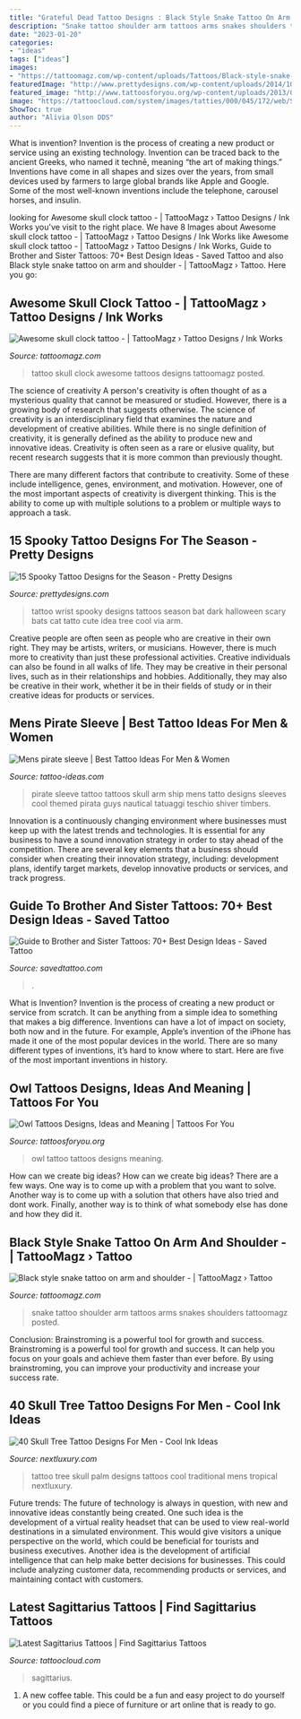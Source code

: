 ```yaml
---
title: "Grateful Dead Tattoo Designs : Black Style Snake Tattoo On Arm And Shoulder -"
description: "Snake tattoo shoulder arm tattoos arms snakes shoulders tattoomagz posted"
date: "2023-01-20"
categories:
- "ideas"
tags: ["ideas"]
images:
- "https://tattoomagz.com/wp-content/uploads/Tattoos/Black-style-snake-tattoo-on-arm-and-shoulder-601x900.jpg"
featuredImage: "http://www.prettydesigns.com/wp-content/uploads/2014/10/Wrist-Tattoo.jpg"
featured_image: "http://www.tattoosforyou.org/wp-content/uploads/2013/09/Owl-Tattoo-Design-768x1024.jpg"
image: "https://tattoocloud.com/system/images/tatties/000/045/172/web/Sagittarius3-jpg.jpg?1435006138"
ShowToc: true
author: "Alivia Olson DDS"
---
```



What is invention?
Invention is the process of creating a new product or service using an existing technology. Invention can be traced back to the ancient Greeks, who named it technē, meaning “the art of making things.” Inventions have come in all shapes and sizes over the years, from small devices used by farmers to large global brands like Apple and Google. Some of the most well-known inventions include the telephone, carousel horses, and insulin.

	

		
looking for Awesome skull clock tattoo - | TattooMagz › Tattoo Designs / Ink Works you've visit to the right place. We have 8 Images about Awesome skull clock tattoo - | TattooMagz › Tattoo Designs / Ink Works like Awesome skull clock tattoo - | TattooMagz › Tattoo Designs / Ink Works, Guide to Brother and Sister Tattoos: 70+ Best Design Ideas - Saved Tattoo and also Black style snake tattoo on arm and shoulder - | TattooMagz › Tattoo. Here you go:
		
    
## Awesome Skull Clock Tattoo - | TattooMagz › Tattoo Designs / Ink Works

<img loading=lazy src="https://tattoomagz.com/wp-content/uploads/Awesome-skull-clock-tattoo-674x900.jpg" onerror="this.onerror=null;this.src='https://tse4.mm.bing.net/th?id=OIP.BtUSLreiKtezlraARzhrTgHaJ4&amp;pid=15.1';" alt="Awesome skull clock tattoo - | TattooMagz › Tattoo Designs / Ink Works">

_Source: tattoomagz.com_

>tattoo skull clock awesome tattoos designs tattoomagz posted. 

	

The science of creativity
A person's creativity is often thought of as a mysterious quality that cannot be measured or studied. However, there is a growing body of research that suggests otherwise. The science of creativity is an interdisciplinary field that examines the nature and development of creative abilities.
While there is no single definition of creativity, it is generally defined as the ability to produce new and innovative ideas. Creativity is often seen as a rare or elusive quality, but recent research suggests that it is more common than previously thought.

There are many different factors that contribute to creativity. Some of these include intelligence, genes, environment, and motivation. However, one of the most important aspects of creativity is divergent thinking. This is the ability to come up with multiple solutions to a problem or multiple ways to approach a task.

    
## 15 Spooky Tattoo Designs For The Season - Pretty Designs

<img loading=lazy src="http://www.prettydesigns.com/wp-content/uploads/2014/10/Wrist-Tattoo.jpg" onerror="this.onerror=null;this.src='https://tse3.mm.bing.net/th?id=OIP.jDLoEO6Eg5TjDzp7Goqw5QHaLH&amp;pid=15.1';" alt="15 Spooky Tattoo Designs for the Season - Pretty Designs">

_Source: prettydesigns.com_

>tattoo wrist spooky designs tattoos season bat dark halloween scary bats cat tatto cute idea tree cool via arm. 

	

Creative people are often seen as people who are creative in their own right. They may be artists, writers, or musicians. However, there is much more to creativity than just these professional activities. Creative individuals can also be found in all walks of life. They may be creative in their personal lives, such as in their relationships and hobbies. Additionally, they may also be creative in their work, whether it be in their fields of study or in their creative ideas for products or services.

    
## Mens Pirate Sleeve | Best Tattoo Ideas For Men &amp; Women

<img loading=lazy src="https://tattoo-ideas.com/wp-content/uploads/2018/05/pirate-sleeve-tattoo-768x960.jpg" onerror="this.onerror=null;this.src='https://tse3.mm.bing.net/th?id=OIP.DY2Ib2FcaxYVcX5M9NLqJQHaJQ&amp;pid=15.1';" alt="Mens pirate sleeve | Best Tattoo Ideas For Men &amp; Women">

_Source: tattoo-ideas.com_

>pirate sleeve tattoo tattoos skull arm ship mens tatto designs sleeves cool themed pirata guys nautical tatuaggi teschio shiver timbers. 

	

Innovation is a continuously changing environment where businesses must keep up with the latest trends and technologies. It is essential for any business to have a sound innovation strategy in order to stay ahead of the competition. There are several key elements that a business should consider when creating their innovation strategy, including: development plans, identify target markets, develop innovative products or services, and track progress.

    
## Guide To Brother And Sister Tattoos: 70+ Best Design Ideas - Saved Tattoo

<img loading=lazy src="https://www.savedtattoo.com/wp-content/uploads/2021/06/Cartoon-Tattoos-2.jpg" onerror="this.onerror=null;this.src='https://tse1.mm.bing.net/th?id=OIP.gy5718IoLbEFnCjqYalLnQHaHa&amp;pid=15.1';" alt="Guide to Brother and Sister Tattoos: 70+ Best Design Ideas - Saved Tattoo">

_Source: savedtattoo.com_

>. 

	

What is Invention?
Invention is the process of creating a new product or service from scratch. It can be anything from a simple idea to something that makes a big difference. Inventions can have a lot of impact on society, both now and in the future. For example, Apple’s invention of the iPhone has made it one of the most popular devices in the world. There are so many different types of inventions, it’s hard to know where to start. Here are five of the most important inventions in history.

    
## Owl Tattoos Designs, Ideas And Meaning | Tattoos For You

<img loading=lazy src="http://www.tattoosforyou.org/wp-content/uploads/2013/09/Owl-Tattoo-Design-768x1024.jpg" onerror="this.onerror=null;this.src='https://tse4.mm.bing.net/th?id=OIP.sacIvdH97IWTUZBYEcjRbgHaJ4&amp;pid=15.1';" alt="Owl Tattoos Designs, Ideas and Meaning | Tattoos For You">

_Source: tattoosforyou.org_

>owl tattoo tattoos designs meaning. 

	

How can we create big ideas?
How can we create big ideas? There are a few ways. One way is to come up with a problem that you want to solve. Another way is to come up with a solution that others have also tried and dont work. Finally, another way is to think of what somebody else has done and how they did it.

    
## Black Style Snake Tattoo On Arm And Shoulder - | TattooMagz › Tattoo

<img loading=lazy src="https://tattoomagz.com/wp-content/uploads/Tattoos/Black-style-snake-tattoo-on-arm-and-shoulder-601x900.jpg" onerror="this.onerror=null;this.src='https://tse4.mm.bing.net/th?id=OIP.LsHPBona-i94EisDmIAORgHaLF&amp;pid=15.1';" alt="Black style snake tattoo on arm and shoulder - | TattooMagz › Tattoo">

_Source: tattoomagz.com_

>snake tattoo shoulder arm tattoos arms snakes shoulders tattoomagz posted. 

	

Conclusion: Brainstroming is a powerful tool for growth and success.
Brainstroming is a powerful tool for growth and success. It can help you focus on your goals and achieve them faster than ever before. By using brainstroming, you can improve your productivity and increase your success rate.

    
## 40 Skull Tree Tattoo Designs For Men - Cool Ink Ideas

<img loading=lazy src="http://nextluxury.com/wp-content/uploads/cool-male-traditional-old-school-skull-tree-tattoo-designs.jpg" onerror="this.onerror=null;this.src='https://tse1.mm.bing.net/th?id=OIP.3Ssp8o3oW1ZwxicmSlskLQHaHa&amp;pid=15.1';" alt="40 Skull Tree Tattoo Designs For Men - Cool Ink Ideas">

_Source: nextluxury.com_

>tattoo tree skull palm designs tattoos cool traditional mens tropical nextluxury. 

	

Future trends:
The future of technology is always in question, with new and innovative ideas constantly being created. One such idea is the development of a virtual reality headset that can be used to view real-world destinations in a simulated environment. This would give visitors a unique perspective on the world, which could be beneficial for tourists and business executives. Another idea is the development of artificial intelligence that can help make better decisions for businesses. This could include analyzing customer data, recommending products or services, and maintaining contact with customers.

    
## Latest Sagittarius Tattoos | Find Sagittarius Tattoos

<img loading=lazy src="https://tattoocloud.com/system/images/tatties/000/045/172/web/Sagittarius3-jpg.jpg?1435006138" onerror="this.onerror=null;this.src='https://tse4.mm.bing.net/th?id=OIP.IsPC4cOoLqGuT1R76VgR0gHaJ_&amp;pid=15.1';" alt="Latest Sagittarius Tattoos | Find Sagittarius Tattoos">

_Source: tattoocloud.com_

>sagittarius. 

	

1. A new coffee table. This could be a fun and easy project to do yourself or you could find a piece of furniture or art online that is ready to go.

